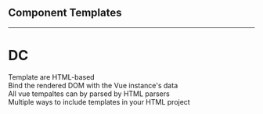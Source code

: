 ## Component Templates

***

# DC
Template are HTML-based  
Bind the rendered DOM with the Vue instance's data  
All vue tempaltes can by parsed by HTML parsers  
Multiple ways to include templates in your HTML project  


